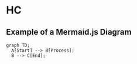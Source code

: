 # HC
## Example of a Mermaid.js Diagram  
```mermaid
graph TD;
  A[Start] --> B[Process];
  B --> C[End];
 
